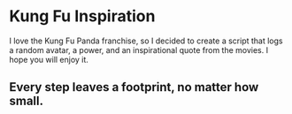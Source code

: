 # Kung Fu Inspiration
I love the Kung Fu Panda franchise, so I decided to create a script that logs a random avatar, a power, and an inspirational quote from the movies.
I hope you will enjoy it.

## Every step leaves a footprint, no matter how small.

